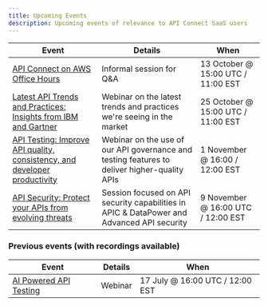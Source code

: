 ```yaml
---
title: Upcoming Events
description: Upcoming events of relevance to API Connect SaaS users
---
```



| Event         | Details     | When |
|--------------|-----------|------------|
| [API Connect on AWS Office Hours](https://ibm.biz/apic-saas-office-hours) | Informal session for Q&A  | 13 October @ 15:00 UTC / 11:00 EST |
| [Latest API Trends and Practices: Insights from IBM and Gartner](https://ibm.webcasts.com/starthere.jsp?ei=1636281&tp_key=ad1cd73bb1) | Webinar on the latest trends and practices we're seeing in the market | 25 October @ 15:00 UTC / 11:00 EST |  
| [API Testing: Improve API quality, consistency, and developer productivity](https://ibm.webcasts.com/starthere.jsp?ei=1636282&tp_key=64d0ca091a) | Webinar on the use of our API governance and testing features to deliver higher-quality APIs  | 1 November @ 16:00 / 12:00 EST |
| [API Security: Protect your APIs from evolving threats](https://ibm.webcasts.com/starthere.jsp?ei=1636283&tp_key=69552fe99a) | Session focused on API security capabilities in APIC & DataPower and Advanced API security  | 9 November @ 16:00 UTC / 12:00 EST |



### Previous events (with recordings available)

| Event         | Details     | When |
|--------------|-----------|------------|
| [AI Powered API Testing](https://www.crowdcast.io/c/api-connect-ai-powered-api-testing) | Webinar | 17 July @ 16:00 UTC / 12:00 EST |
